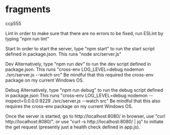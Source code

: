 # fragments

ccp555

Lint
In order to make sure that there are no errors to be fixed, run ESLint by typing "npm run lint"

Start
In order to start the server, type "npm start" to run the start script defined in package.json.
This runs "node src/server.js"

Dev
Alternatively, type "npm run dev" to run the dev script defined in package.json.
This runs "cross-env LOG_LEVEL=debug nodemon ./src/server.js --watch src"
Be mindful that this required the cross-env package on my current Windows OS.

Debug
Alternatively, type "npm run debug" to run the debug script defined in package.json
This runs "cross-env LOG_LEVEL=debug nodemon --inspect=0.0.0.0:9229 ./src/server.js --watch src"
Be mindful that this also requires the cross-env package on my current Windows OS.

Once the server is started, go to http://localhost:8080/ in browser, use "curl http://localhost:8080/", or use "curl -s http://localhost:8080/ | jq" to initiate the get request (presently just a health check defined in app.js).
